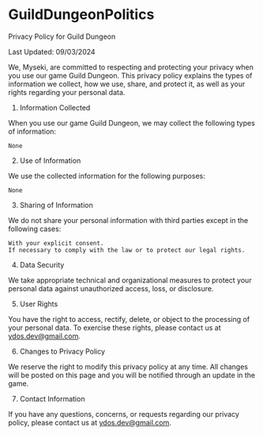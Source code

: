 # GuildDungeonPolitics

Privacy Policy for Guild Dungeon

Last Updated: 09/03/2024

We, Myseki, are committed to respecting and protecting your privacy when you use our game Guild Dungeon. This privacy policy explains the types of information we collect, how we use, share, and protect it, as well as your rights regarding your personal data.

1. Information Collected

When you use our game Guild Dungeon, we may collect the following types of information:

    None

2. Use of Information

We use the collected information for the following purposes:

    None

3. Sharing of Information

We do not share your personal information with third parties except in the following cases:

    With your explicit consent.
    If necessary to comply with the law or to protect our legal rights.

4. Data Security

We take appropriate technical and organizational measures to protect your personal data against unauthorized access, loss, or disclosure.

5. User Rights

You have the right to access, rectify, delete, or object to the processing of your personal data. To exercise these rights, please contact us at ydos.dev@gmail.com.

6. Changes to Privacy Policy

We reserve the right to modify this privacy policy at any time. All changes will be posted on this page and you will be notified through an update in the game.

7. Contact Information

If you have any questions, concerns, or requests regarding our privacy policy, please contact us at ydos.dev@gmail.com.
